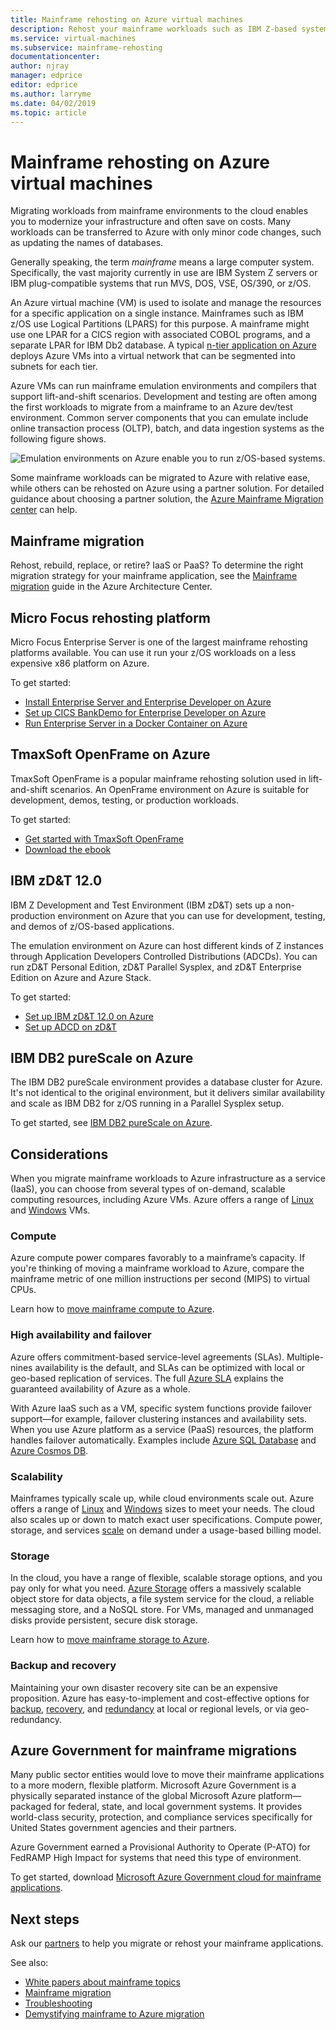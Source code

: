 ```yaml
---
title: Mainframe rehosting on Azure virtual machines
description: Rehost your mainframe workloads such as IBM Z-based systems using virtual machines (VMs) on Microsoft Azure.
ms.service: virtual-machines
ms.subservice: mainframe-rehosting
documentationcenter:
author: njray
manager: edprice
editor: edprice
ms.author: larryme
ms.date: 04/02/2019
ms.topic: article
---
```


# Mainframe rehosting on Azure virtual machines

Migrating workloads from mainframe environments to the cloud enables you to modernize your infrastructure and often save on costs. Many workloads can be transferred to Azure with only minor code changes, such as updating the names of databases.

Generally speaking, the term *mainframe* means a large computer system. Specifically, the vast majority currently in use are IBM System Z servers or IBM plug-compatible systems that run MVS, DOS, VSE, OS/390, or z/OS.

An Azure virtual machine (VM) is used to isolate and manage the resources for a specific application on a single instance. Mainframes such as IBM z/OS use Logical Partitions (LPARS) for this purpose. A mainframe might use one LPAR for a CICS region with associated COBOL programs, and a separate LPAR for IBM Db2 database. A typical [n-tier application on Azure](/azure/architecture/reference-architectures/n-tier/n-tier-sql-server) deploys Azure VMs into a virtual network that can be segmented into subnets for each tier.

Azure VMs can run mainframe emulation environments and compilers that support lift-and-shift scenarios. Development and testing are often among the first workloads to migrate from a mainframe to an Azure dev/test environment. Common server components that you can emulate include online transaction process (OLTP), batch, and data ingestion systems as the following figure shows.

![Emulation environments on Azure enable you to run z/OS-based systems.](media/01-overview.png)

Some mainframe workloads can be migrated to Azure with relative ease, while others can be rehosted on Azure using a partner solution. For detailed guidance about choosing a partner solution, the [Azure Mainframe Migration center](https://azure.microsoft.com/migration/mainframe/) can help.

## Mainframe migration

Rehost, rebuild, replace, or retire? IaaS or PaaS? To determine the right migration strategy for your mainframe application, see the [Mainframe migration](/azure/architecture/cloud-adoption/infrastructure/mainframe-migration/overview)  guide in the Azure Architecture Center.

## Micro Focus rehosting platform

Micro Focus Enterprise Server is one of the largest mainframe rehosting platforms available. You can use it run your z/OS workloads on a less expensive x86 platform on Azure.

To get started:

- [Install Enterprise Server and Enterprise Developer on Azure](./microfocus/set-up-micro-focus-azure.md)
- [Set up CICS BankDemo for Enterprise Developer on Azure](./microfocus/demo.md)
- [Run Enterprise Server in a Docker Container on Azure](./microfocus/run-enterprise-server-container.md)


## TmaxSoft OpenFrame on Azure

TmaxSoft OpenFrame is a popular mainframe rehosting solution used in lift-and-shift scenarios. An OpenFrame environment on Azure is suitable for development, demos, testing, or production workloads.

To get started:

- [Get started with TmaxSoft OpenFrame](./tmaxsoft/get-started.md)
- [Download the ebook](https://azure.microsoft.com/resources/install-tmaxsoft-openframe-on-azure/)

## IBM zD&T 12.0

IBM Z Development and Test Environment (IBM zD&T) sets up a non-production environment on Azure that you can use for development, testing, and demos of z/OS-based applications.

The emulation environment on Azure can host different kinds of Z instances through Application Developers Controlled Distributions (ADCDs). You can run zD&T Personal Edition, zD&T Parallel Sysplex, and zD&T Enterprise Edition on Azure and Azure Stack.

To get started:

- [Set up IBM zD&T 12.0 on Azure](./ibm/install-ibm-z-environment.md)
- [Set up ADCD on zD&T](./ibm/demo.md)

## IBM DB2 pureScale on Azure

The IBM DB2 pureScale environment provides a database cluster for Azure. It's not identical to the original environment, but it delivers similar availability and scale as IBM DB2 for z/OS running in a Parallel Sysplex setup.

To get started, see [IBM DB2 pureScale on Azure](.//ibm/ibm-db2-purescale-azure.md).

## Considerations

When you migrate mainframe workloads to Azure infrastructure as a service (IaaS), you can choose from several types of on-demand, scalable computing resources, including Azure VMs. Azure offers a range of [Linux](../../linux/overview.md) and [Windows](../../windows/overview.md) VMs.

### Compute

Azure compute power compares favorably to a mainframe’s capacity. If you're thinking of moving a mainframe workload to Azure, compare the mainframe metric of one million instructions per second (MIPS) to virtual CPUs. 

Learn how to [move mainframe compute to Azure](./concepts/mainframe-compute-azure.md).

### High availability and failover

Azure offers commitment-based service-level agreements (SLAs). Multiple-nines availability is the default, and SLAs can be optimized with local or geo-based replication of services. The full [Azure SLA](https://azure.microsoft.com/support/legal/sla/virtual-machines/) explains the guaranteed availability of Azure as a whole.

With Azure IaaS such as a VM, specific system functions provide failover support—for example, failover clustering instances and availability sets. When you use Azure platform as a service (PaaS) resources, the platform handles failover automatically. Examples include [Azure SQL Database](/azure/azure-sql/database/sql-database-paas-overview) and [Azure Cosmos DB](../../../cosmos-db/introduction.md).

### Scalability

Mainframes typically scale up, while cloud environments scale out. Azure offers a range of [Linux](../../sizes.md) and [Windows](../../sizes.md) sizes to meet your needs. The cloud also scales up or down to match exact user specifications. Compute power, storage, and services
[scale](/azure/architecture/best-practices/auto-scaling) on demand under a usage-based billing model.

### Storage

In the cloud, you have a range of flexible, scalable storage options, and you pay only for what you need. [Azure Storage](../../../storage/common/storage-introduction.md) offers a massively scalable object store for data objects, a file system service for the cloud, a reliable messaging store, and a NoSQL store. For VMs, managed and unmanaged disks provide persistent, secure disk storage.

Learn how to [move mainframe storage to Azure](./concepts/mainframe-storage-azure.md).

### Backup and recovery

Maintaining your own disaster recovery site can be an expensive proposition. Azure has easy-to-implement and cost-effective options for
[backup](../../../backup/backup-overview.md), [recovery](../../../site-recovery/site-recovery-overview.md), and [redundancy](../../../storage/common/storage-redundancy.md)
at local or regional levels, or via geo-redundancy.

## Azure Government for mainframe migrations

Many public sector entities would love to move their mainframe applications to a more modern, flexible platform. Microsoft Azure Government is a physically separated instance of the global Microsoft Azure platform—packaged for federal, state, and local government systems. It provides world-class security, protection, and compliance services specifically for United States government agencies and their partners.

Azure Government earned a Provisional Authority to Operate (P-ATO) for FedRAMP High Impact for systems that need this type of environment.

To get started, download [Microsoft Azure Government cloud for mainframe applications](https://azure.microsoft.com/resources/microsoft-azure-government-cloud-for-mainframe-applications/en-us/).

## Next steps

Ask our [partners](partner-workloads.md) to help you migrate or rehost your mainframe applications. 

See also:

- [White papers about mainframe topics](mainframe-white-papers.md)
- [Mainframe migration](/azure/architecture/cloud-adoption/infrastructure/mainframe-migration/overview)
- [Troubleshooting](/troubleshoot/azure/virtual-machines/welcome-virtual-machines)
- [Demystifying mainframe to Azure migration](https://azure.microsoft.com/resources/demystifying-mainframe-to-azure-migration/)

<!-- INTERNAL LINKS -->
[microfocus-get-started]: /microfocus/get-started.md
[microfocus-setup]: /microfocus/set-up-micro-focus-azure.md
[microfocus-demo]: /microfocus/demo.md
[ibm-get-started]: /ibm/get-started.md
[ibm-install-z]: /ibm/install-ibm-z-environment.md
[ibm-demo]: /ibm/demo.md